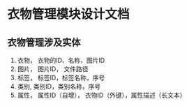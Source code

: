 # 衣物管理模块设计文档

## 衣物管理涉及实体
1. 衣物， 衣物的ID、名称，图片ID
2. 图片， 图片ID， 文件路径
3. 标签， 标签ID，标签名称，序号
4. 类别,   类别ID，类别名称，序号
5. 属性， 属性ID（自增）， 衣物ID（外键），属性描述（长文本）